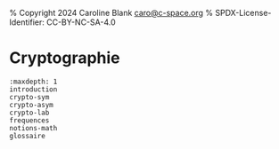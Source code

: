 % Copyright 2024 Caroline Blank <caro@c-space.org>
% SPDX-License-Identifier: CC-BY-NC-SA-4.0

# Cryptographie

```{toctree}
:maxdepth: 1
introduction
crypto-sym
crypto-asym
crypto-lab
frequences
notions-math
glossaire
```
